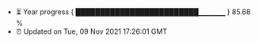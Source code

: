 - ⏳ Year progress { █████████████████████████▁▁▁▁▁ } 85.68 %
- ⏰ Updated on Tue, 09 Nov 2021 17:26:01 GMT

